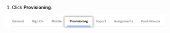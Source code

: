 1. Click **Provisioning**.

  ![Configure app](/assets/images/help/saml/okta-ae-provisioning-tab.png)
